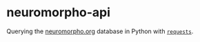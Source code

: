 # neuromorpho-api

Querying the [neuromorpho.org](https://neuromorpho.org/) database in Python with
[`requests`](https://requests.readthedocs.io/en/latest/).

